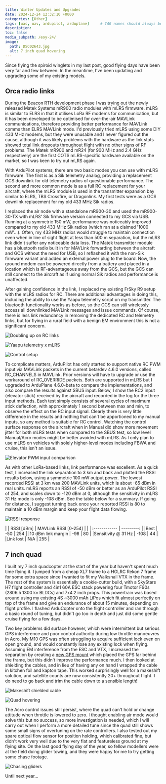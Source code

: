 ```yaml
---
title: Winter Updates and Upgrades
date: 2024-12-24 12:32:10 +0000
categories: [Other]
tags: [uas, uav, ardupilot, arduplane]     # TAG names should always be lowercase
description: 
toc: false
media_subpath: /eoy-24/
image:
  path: DSC02643.jpg
  alt: 7 inch quad hovering
---
```


Since flying the spiroid winglets in my last post, good flying days have been very far and few between. In the meantime, I've been updating and upgrading some of my existing models.

## Orca radio links

During the Beacon RTH development phase I was trying out the newly released Matek Systems mR900 radio modules with mLRS firmware. mLRS is similar to ELRS in that it utilises LoRa RF modems for communication, but it has been developed to be optimised for over-the-air MAVLink communications, therefore providing better performance for MAVLink comms than ELRS MAVLink mode. I'd previously tried mLRS using some DIY 433 MHz modems, but they were unusable and I never figured out the cause, although it was likely problems with the hardware as the link stats showed total link dropouts throughout flight with no other signs of RF problems. The Matek mR900 and mR24 (for 900 MHz and 2.4 GHz respectively) are the first COTS mLRS-specific hardware available on the market, so I was keen to try out mLRS again.

With ArduPilot systems, there are two basic modes you can use with mLRS firmware. The first is as a Sik telemetry analog, providing a replacement GCS downlink for old telemetry radios of questionable performance. The second and more common mode is as a full RC replacement for your aircraft, where the mLRS module is used in the transmitter expansion bay similar to ELRS, TBS Crossfire, or Dragonlink. My first tests were as a GCS downlink replacement for my old 433 MHz Sik radios.

I replaced the air node with a standalone mR900-30 and used the mR900-30-TX with mLRS' Sik firmware version connected to my GCS via USB. Running at a symmetric 150 mW, performance was noticeably improved compared to my old 433 MHz Sik radios (which ran at a claimed '1000 mW'...). Often, my 433 MHz radios would struggle to maintain connection even when in line of sight flight at less than 500 m separation, but the mLRS link didn't suffer any noticeable data loss. The Matek transmitter module has a bluetooth radio built in for MAVLink forwarding between the aircraft and GCS without the need for USB, so I reflashed it with the non-Sik firmware variant and added an external power plug to the board. Now, the ground modem can be powered directly from a battery and placed in a location which is RF-advantageous away from the GCS, but the GCS can still connect to the aircraft as if using normal Sik radios and performance is unaffected.

After gaining confidence in the link, I replaced my existing FrSky R9 setup with the mLRS radios for RC. There are additional advantages in doing this, including the ability to use the Yaapu telemetry script on my transmitter. The bluetooth functionality works as before, so the GCS can still wirelessly access all downlinked MAVLink messages and issue commands. Of course, there is less link redundancy in removing the dedicated RC and telemetry links, but for flying in a rural field with a benign EM environment this is not a significant concern.

![Doubling up on RC links](DSC02572.jpg)

![Yaapu telemetry x mLRS](DSC02593.jpg)

![Control setup](DSC02591.jpg)

To complicate matters, ArduPilot has only started to support native RC PWM input via MAVLink packets in the current beta/dev 4.6.0 versions, called RC_CHANNELS in MAVLink. Prior versions will have to upgrade or use the workaround of RC_OVERRIDE packets. Both are supported in mLRS but I upgraded to ArduPlane 4.6.0-beta to compare the implementations, and also compare the results against SBUS input. Below, I show the RC2 input (elevator stick) received by the aircraft and recorded in the log for the three input methods. Each test simply consists of several cycles of maximum stick deflection, with approximately 1 second between max and min, to observe the effect on the RC input signal. Clearly there is very little difference in the results and nothing that can't be apportioned to my manual inputs, so any method is suitable for RC control. Watching the control surface response on the aircraft when in Manual did show more movement jitter for both mLRS tests when compared to the SBUS test, so low level Manual/Acro modes might be better avoided with mLRS. As I only plan to use mLRS on vehicles with solely higher-level modes including FBWA and cruise, this isn't an issue.

![Elevator PWM input comparison](RC_input_comparison.png)

As with other LoRa-based links, link performance was excellent. As a quick test, I increased the link separation to 3 km and back and plotted the RSSI results below, using a symmetric 100 mW output power. The lowest recorded RSSI at 3 km was 200 MAVLink units, which is about -65 dBm in real units. mLRS reports an RSSI of -50 dBm or better as an ArduPilot RSSI of 254, and scales down to -120 dBm at 0, although the sensitivity in mLRS 31 Hz mode is only -108 dBm. See the table below for a summary. If going for distance, I suggest turning back once your reported RSSI is 80 to maintain a 10 dBm margin and keep your flight data flowing.

![RSSI response](RC_input_comparison.png)

| | RSSI [dBm]       | MAVLink RSSI [0-254]        |
| | :------------   | ---------:   |
|Best | -50    | 254    |
|10 dBm link margin | -98   | 80         |
|Sensitivity @ 31 Hz | -108  | 44         |
|Link lost | N/A  | 255           |

## 7 inch quad

I built my 7 inch quadcopter at the start of the year but haven't spent much time flying it. I jumped from a cheap XL7 frame to a HGLRC Rekon 7 frame for some extra space since I wanted to fit my Walksnail VTX in the frame. The rest of the system is essentially a cookie-cutter build, with a SkyStars H7 flight controller and 4in1 60A ESC stack powering four Tmotor F90s (2806.5 1300 kv BLDCs) and 7x4.2 inch props. This powertrain was based around using my existing 4S ~3000 mAh LiPos which fit almost perfectly on top of the frame and give an endurance of about 15 minutes, depending on flight profile. I flashed ArduCopter onto the flight controller and ran through a basic round of tuning, but didn't go too in depth and just did some gentle cruise flying for a few days.

Two key problems did surface however, which were intermittent but serious GPS interference and poor control authority during low throttle manoeuvres in Acro. My M10 GPS was often struggling to acquire sufficient lock even on open ground, and would constantly lose any existing lock when flying. Assuming EM interference from the ESC and VTX, I increased the separation by creating a [new GPS mount](https://www.printables.com/model/972695-rekon7-long-gps-and-sma-antenna-mount) which placed the GPS far behind the frame, but this didn't improve the performance much. I then looked at shielding the cables, and in lieu of having any on hand I wrapped the cable in kitchen foil and kapton tape. This worked surprisingly well for a makeshift solution, and satellite counts are now consistently 20+ throughout flight. I do need to go back and trim the cable down to a sensible length!

![Makeshift shielded cable](DSC02582.jpg)

![Quad hovering](DSC02645.jpg)

The Acro control issues still persist, where the quad can't hold or change attitude when throttle is lowered to zero. I thought enabling air mode would solve this but no success, so more investigation is needed, which I will carry out when I perform a more detailed tune since the quad still shows some small signs of overtuning on the rate controllers. I also tested out my spare optical flow sensor for position holding, which calibrated fine, but didn't work very well due to the very flat and featureless ground at my flying site. On the last good flying day of the year, so fellow modellers were at the field doing glider towing, and they were happy for me to try getting some chase footage.

![Chasing gliders](glider_chase.png)

Until next year...